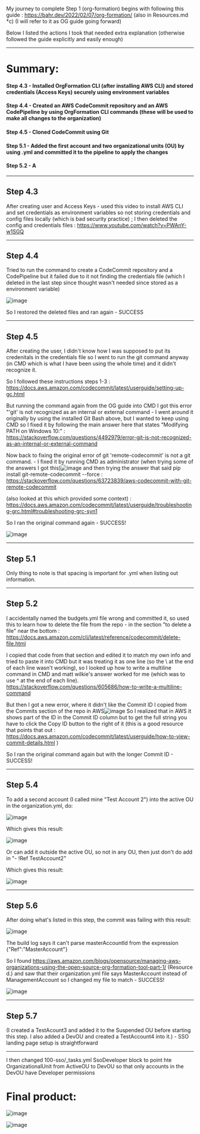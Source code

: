 My journey to complete Step 1 (org-formation) begins with following this guide : https://bahr.dev/2022/02/07/org-formation/ (also in Resources.md *c)
  (I will refer to it as OG guide going forward)

Below I listed the actions I took that needed extra explanation (otherwise followed the guide explicitly and easily enough)

***
# Summary:
#### Step 4.3 - Installed OrgFormation CLI (after installing AWS CLI) and stored credentials (Access Keys) securely using environment variables
#### Step 4.4 - Created an AWS CodeCommit repository and an AWS CodePipeline by using OrgFormation CLI commands (these will be used to make all changes to the organization)
#### Step 4.5 - Cloned CodeCommit using Git
#### Step 5.1 - Added the first account and two organizational units (OU) by using .yml and committed it to the pipeline to apply the changes
#### Step 5.2 - A
***

## Step 4.3
After creating user and Access Keys - used this video to install AWS CLI and set credentials as environment variables so not storing credentials and config files locally (which is bad security practice) ; I then deleted the config and credentials files : https://www.youtube.com/watch?v=PWAnY-w1SGQ
***
## Step 4.4
Tried to run the command to create a CodeCommit repository and a CodePipeline but it failed due to it not finding the credentials file (which I deleted in the last step since thought wasn't needed since stored as a environment variable)

![image](https://user-images.githubusercontent.com/77641113/235282568-d4390b66-e794-401a-9f7f-ae9bad848122.png)
  
  
  So I restored the deleted files and ran again - SUCCESS
***
## Step 4.5
After creating the user, I didn't know how I was supposed to put its credenitals in the credentials file so I went to run the git command anyway (in CMD which is what I have been using the whole time) and it didn't recognize it.
  
  So I followed these instructions steps 1-3 : https://docs.aws.amazon.com/codecommit/latest/userguide/setting-up-gc.html

  But running the command again from the OG guide into CMD I got this error "'git' is not recognized as an internal or external command - I went around it originally by using the installed Git Bash above, but I wanted to keep using CMD so I fixed it by following the main answer here that states "Modifying PATH on Windows 10:" : https://stackoverflow.com/questions/4492979/error-git-is-not-recognized-as-an-internal-or-external-command

  Now back to fixing the original error of git 'remote-codecommit' is not a git command. - I fixed it by running CMD as administrator (when trying some of the answers I got this)![image](https://user-images.githubusercontent.com/77641113/235285561-21394201-6b70-4fe7-92c0-12a5d49686b3.png)
 and then trying the answer that said pip install git-remote-codecommit --force : https://stackoverflow.com/questions/63723839/aws-codecommit-with-git-remote-codecommit
 
  (also looked at this which provided some context) : https://docs.aws.amazon.com/codecommit/latest/userguide/troubleshooting-grc.html#troubleshooting-grc-syn1
 
 So I ran the original command again - SUCCESS!
 
 ![image](https://user-images.githubusercontent.com/77641113/235285707-6c8560dd-d6d9-4e99-a34c-f2aca30e5b79.png)
***
## Step 5.1
Only thing to note is that spacing is important for .yml when listing out information.
***
## Step 5.2
I accidentally named the budgets.yml file wrong and committed it, so used this to learn how to delete the file from the repo - in the section "to delete a file" near the bottom : https://docs.aws.amazon.com/cli/latest/reference/codecommit/delete-file.html

  I copied that code from that section and edited it to match my own info and tried to paste it into CMD but it was treating it as one line (so the \ at the end of each line wasn't working), so I looked up how to write a multiline command in CMD and matt wilkie's answer worked for me (which was to use ^ at the end of each line).
  https://stackoverflow.com/questions/605686/how-to-write-a-multiline-command
  
  But then I got a new error, where it didn't like the Commit ID I copied from the Commits section of the repo in AWS![image](https://user-images.githubusercontent.com/77641113/235307811-0464bc7b-9d97-4122-881b-27e285e78485.png)
  So I realized that in AWS it shows part of the ID in the Commit ID column but to get the full string you have to click the Copy ID button to the right of it (this is a good resource that points that out : https://docs.aws.amazon.com/codecommit/latest/userguide/how-to-view-commit-details.html )
  
  
  So I ran the original command again but with the longer Commit ID - SUCCESS!
***
## Step 5.4
To add a second account (I called mine "Test Account 2") into the active OU in the organization.yml, do:

![image](https://user-images.githubusercontent.com/77641113/235786876-cf6e7e04-b2e1-4db4-a159-63ebbbc10dc6.png)

Which gives this result:

![image](https://user-images.githubusercontent.com/77641113/235788507-d343e09a-487f-407c-ba96-07a4eedd2fd6.png)


Or can add it outside the active OU, so not in any OU, then just don't do add in "- !Ref TestAccount2"

Which gives this result:

![image](https://user-images.githubusercontent.com/77641113/235787973-393218f5-1c7b-4049-a32c-6e65a80028a5.png)

***
## Step 5.6
After doing what's listed in this step, the commit was failing with this result:

![image](https://user-images.githubusercontent.com/77641113/236968808-1c02acbc-575b-475d-9d52-ebb0d702b9c7.png)

The build log says it can't parse masterAccountId from the expression {"Ref":"MasterAccount"}

So I found https://aws.amazon.com/blogs/opensource/managing-aws-organizations-using-the-open-source-org-formation-tool-part-1/ (Resource d.) and saw that their organization.yml file says MasterAccount instead of ManagementAccount so I changed my file to match - SUCCESS!

![image](https://user-images.githubusercontent.com/77641113/236969181-498789d9-3fdd-4a0d-8e99-892e73ee08df.png)

***
## Step 5.7
(I created a TestAcount3 and added it to the Suspended OU before starting this step. I also added a DevOU and created a TestAccount4 into it.) - SSO landing page setup is straightforward

***
I then changed 100-sso/_tasks.yml SsoDeveloper block to point hte OrganizationalUnit from ActiveOU to DevOU so that only accounts in the DevOU have Developer permissions

# Final product:

![image](https://user-images.githubusercontent.com/77641113/236975931-70bab849-c8ed-4f97-9146-5e1a5288d9cd.png)

![image](https://user-images.githubusercontent.com/77641113/236976709-58747836-673c-4e38-8498-2b60291300d5.png)

